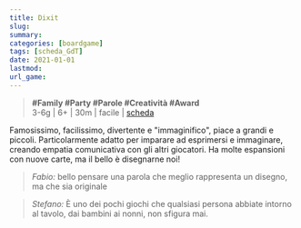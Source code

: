 ```yaml
---
title: Dixit
slug: 
summary: 
categories: [boardgame]
tags: [scheda_GdT]
date: 2021-01-01
lastmod: 
url_game: 
---
```

> **#Family #Party #Parole #Creatività #Award**   
> 3-6g | 6+ | 30m | facile | [scheda](https://boardgamegeek.com/boardgame/39856/dixit)  

Famosissimo, facilissimo, divertente e "immaginifico", piace a grandi e piccoli.
Particolarmente adatto per imparare ad esprimersi e immaginare, creando empatia comunicativa con gli altri giocatori.
Ha molte espansioni con nuove carte, ma il bello è disegnarne noi!

> *Fabio:*
> bello pensare una parola che meglio rappresenta un disegno, ma che sia originale

> *Stefano:*
> È uno dei pochi giochi che qualsiasi persona abbiate intorno al tavolo, dai bambini ai nonni, non sfigura mai.


